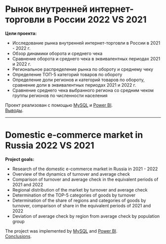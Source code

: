 # Рынок внутренней интернет-торговли в России 2022 VS 2021

**Цели проекта:**<br>
- Исследование рынка внутренней интернет-торговли в России в 2021 - 2022 г.<br>
- Обзор динамики оборота и среднего чека<br>
- Сравнение оборота и среднего чека в эквивалентных периодах 2021 и 2022 г.<br>
- Региональное распределение рынка по обороту и среднему чеку<br>
- Определение ТОП-5 категорий товаров по обороту<br>
- Определение доли регионов и категорий товаров по обороту, сравнение доли в эквивалентных периодах 2021 и 2022 г.<br> 
- Сравнение среднего чека выбранного региона со средним чеком группы регионов по численности населения<br>

Проект реализован с помощью [MySQL](https://github.com/ama-lls/project_e_commerce_ru/blob/main/sql_script.sql) и [Power BI](https://github.com/ama-lls/Pet_project_e_commerce_ru/blob/main/%D0%A0%D1%8B%D0%BD%D0%BE%D0%BA%20%D0%B2%D0%BD%D1%83%D1%82%D1%80%D0%B5%D0%BD%D0%BD%D0%B5%D0%B9%20%D0%B8%D0%BD%D1%82%D0%B5%D1%80%D0%BD%D0%B5%D1%82-%D1%82%D0%BE%D1%80%D0%B3%D0%BE%D0%B2%D0%BB%D0%B8%20%D0%B2%20%D0%A0%D0%BE%D1%81%D1%81%D0%B8%D0%B8%202022%20VS%202021.pbix).<br>
[Выводы](https://github.com/ama-lls/Pet_project_e_commerce_ru/blob/main/%D0%A0%D1%8B%D0%BD%D0%BE%D0%BA%20%D0%B2%D0%BD%D1%83%D1%82%D1%80%D0%B5%D0%BD%D0%BD%D0%B5%D0%B9%20%D0%B8%D0%BD%D1%82%D0%B5%D1%80%D0%BD%D0%B5%D1%82-%D1%82%D0%BE%D1%80%D0%B3%D0%BE%D0%B2%D0%BB%D0%B8%20%D0%B2%20%D0%A0%D0%BE%D1%81%D1%81%D0%B8%D0%B8%202022%20VS%202021.pdf).
________________________________________________________________________________________________________________________________________
# Domestic e-commerce market in Russia 2022 VS 2021

**Project goals:**<br>
- Research of the domestic e-commerce market in Russia in 2021 - 2022<br>
- Overview of the dynamics of turnover and average check<br>
- Comparison of turnover and average check in the equivalent periods of 2021 and 2022<br>
- Regional distribution of the market by turnover and average check<br>
- Determination of the TOP-5 categories of goods by turnover<br>
- Determination of the share of regions and categories of goods by turnover, comparison of share in the equivalent periods of 2021 and 2022<br> 
- Deviation of average check by region from average check by population group<br>

The project was implemented by [MySQL](https://github.com/ama-lls/project_e_commerce_ru/blob/main/sql_script.sql) and [Power BI](https://github.com/ama-lls/Pet_project_e_commerce_ru/blob/main/%D0%A0%D1%8B%D0%BD%D0%BE%D0%BA%20%D0%B2%D0%BD%D1%83%D1%82%D1%80%D0%B5%D0%BD%D0%BD%D0%B5%D0%B9%20%D0%B8%D0%BD%D1%82%D0%B5%D1%80%D0%BD%D0%B5%D1%82-%D1%82%D0%BE%D1%80%D0%B3%D0%BE%D0%B2%D0%BB%D0%B8%20%D0%B2%20%D0%A0%D0%BE%D1%81%D1%81%D0%B8%D0%B8%202022%20VS%202021.pbix).<br>
[Сonclusions](https://github.com/ama-lls/project_e_commerce_ru/blob/main/Domestic%20e-commerce%20market%20in%20Russia%202022%20VS%202021.pdf).
